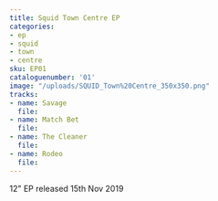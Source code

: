 ```yaml
---
title: Squid Town Centre EP
categories:
- ep
- squid
- town
- centre
sku: EP01
cataloguenumber: '01'
image: "/uploads/SQUID_Town%20Centre_350x350.png"
tracks:
- name: Savage
  file: 
- name: Match Bet
  file: 
- name: The Cleaner
  file: 
- name: Rodeo
  file: 
---
```


12" EP released 15th Nov 2019